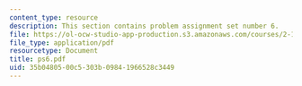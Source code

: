 ```yaml
---
content_type: resource
description: This section contains problem assignment set number 6.
file: https://ol-ocw-studio-app-production.s3.amazonaws.com/courses/2-12-introduction-to-robotics-fall-2005/35b0480500c5303b09841966528c3449_ps6.pdf
file_type: application/pdf
resourcetype: Document
title: ps6.pdf
uid: 35b04805-00c5-303b-0984-1966528c3449
---
```

